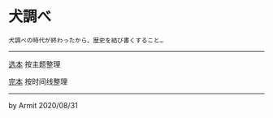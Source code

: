 # 犬調べ

    犬調べの時代が終わったから、歴史を結び書くすること…

----

[选本](犬調べ.md) 按主题整理

[完本](犬調べ_chronos.md) 按时间线整理


----

by Armit
2020/08/31 
